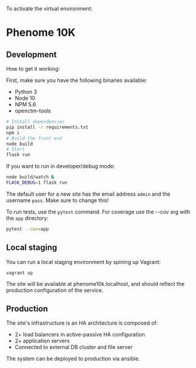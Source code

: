 To activate the virtual environment:

# Phenome 10K



## Development

How to get it working:

First, make sure you have the following binaries available:
 - Python 3
 - Node 10
 - NPM 5.6
 - openctm-tools


```bash
# Install dependencies
pip install -r requirements.txt
npm i
# Build the front end
node build
# Start
flask run
```

If you want to run in developer/debug mode:

```bash
node build/watch &
FLASK_DEBUG=1 flask run
```

The default user for a new site has the email address `admin` and the username `pass`.
Make sure to change this!

To run tests, use the `pytest` command. For coverage use the --cov arg with the `app` directory:

```bash
pytest --cov=app
```

## Local staging

You can run a local staging environment by spining up Vagrant:

```
vagrant up
```

The site will be available at phenome10k.localhost, and should reflect the production configuration
of the service.

## Production

The site's infrastructure is an HA architecture is composed of:
 - 2+ load balancers in active-passive HA configuration
 - 2+ application servers
 - Connected to external DB cluster and file server

The system can be deployed to production via ansible.
